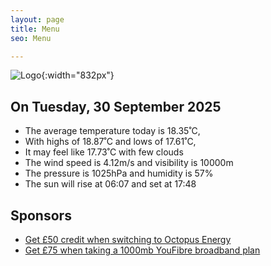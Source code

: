 ```yaml
---
layout: page
title: Menu
seo: Menu

---
```


![Logo](/images/logo.jpg){:width="832px"}

<!-- weather_marker starts -->
## On Tuesday, 30 September 2025

- The average temperature today is 18.35˚C,
- With highs of 18.87˚C and lows of 17.61˚C,
- It may feel like 17.73˚C with few clouds
- The wind speed is 4.12m/s and visibility is 10000m
- The pressure is 1025hPa and humidity is 57%
- The sun will rise at 06:07 and set at 17:48

<!-- weather_marker ends -->

## Sponsors

- [Get £50 credit when switching to Octopus Energy](https://bit.ly/3oD1nnS)
- [Get £75 when taking a 1000mb YouFibre broadband plan](https://aklam.io/91zWhU?)
